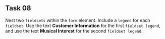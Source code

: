 ## Task 08
Nest two `fieldsets` within the `form` element. Include a `legend` for each `fieldset`. Use the text  **Customer Information** for the first `fieldset legend`, and use the text **Musical Interest**  for the second `fieldset legend`.
 